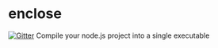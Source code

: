 # enclose

[![Gitter](https://badges.gitter.im/Join%20Chat.svg)](https://gitter.im/igorklopov/enclose?utm_source=badge&utm_medium=badge&utm_campaign=pr-badge&utm_content=badge)
Compile your node.js project into a single executable
